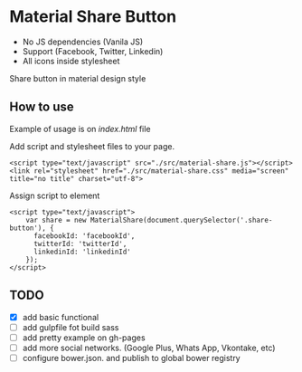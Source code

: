 # Material Share Button

- No JS dependencies (Vanila JS)
- Support (Facebook, Twitter, Linkedin)
- All icons inside stylesheet

Share button in material design style

## How to use

Example of usage is on *index.html* file

Add script and stylesheet files to your page.

```
<script type="text/javascript" src="./src/material-share.js"></script>
<link rel="stylesheet" href="./src/material-share.css" media="screen" title="no title" charset="utf-8">
```

Assign script to element 

```
<script type="text/javascript">
    var share = new MaterialShare(document.querySelector('.share-button'), {
      facebookId: 'facebookId',
      twitterId: 'twitterId',
      linkedinId: 'linkedinId'
    });
</script>

```

## TODO

- [x] add basic functional
- [ ] add gulpfile fot build sass
- [ ] add pretty example on gh-pages
- [ ] add more social networks. (Google Plus, Whats App, Vkontake, etc)
- [ ] configure bower.json. and publish to global bower registry
